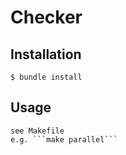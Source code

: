 # Checker

## Installation

    $ bundle install

## Usage

    see Makefile
    e.g. ```make parallel```
